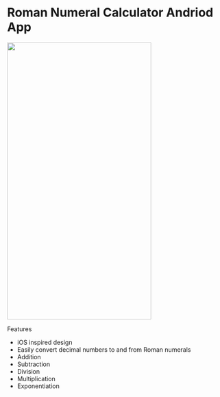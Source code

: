 # Roman Numeral Calculator Andriod App

<img src="https://github.com/kiranjitnagra/roman-numeral-calculator/blob/main/demo.gif" width="336" height="646" />

Features
- iOS inspired design 
- Easily convert decimal numbers to and from Roman numerals
- Addition
- Subtraction
- Division 
- Multiplication
- Exponentiation 
